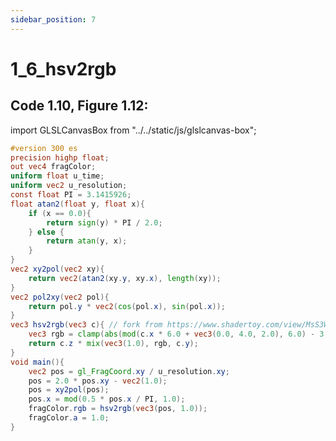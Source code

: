 ```yaml
---
sidebar_position: 7
---
```


# 1_6_hsv2rgb
## Code 1.10, Figure 1.12:  

import GLSLCanvasBox from "../../static/js/glslcanvas-box";

<GLSLCanvasBox
  baseUrl='/MathOfRealTimeGraphics-samples'  fragUrl='/frags/ch1/1_6_hsv2rgb.frag'
/>

```glsl showLineNumbers title="1_6_hsv2rgb.frag"
#version 300 es
precision highp float;
out vec4 fragColor;
uniform float u_time;
uniform vec2 u_resolution;
const float PI = 3.1415926;
float atan2(float y, float x){
    if (x == 0.0){
        return sign(y) * PI / 2.0;
    } else {
        return atan(y, x);
    }
}
vec2 xy2pol(vec2 xy){
    return vec2(atan2(xy.y, xy.x), length(xy));
}
vec2 pol2xy(vec2 pol){
    return pol.y * vec2(cos(pol.x), sin(pol.x));
}
vec3 hsv2rgb(vec3 c){ // fork from https://www.shadertoy.com/view/MsS3Wc
    vec3 rgb = clamp(abs(mod(c.x * 6.0 + vec3(0.0, 4.0, 2.0), 6.0) - 3.0) - 1.0, 0.0, 1.0);
    return c.z * mix(vec3(1.0), rgb, c.y);
}
void main(){
    vec2 pos = gl_FragCoord.xy / u_resolution.xy;
    pos = 2.0 * pos.xy - vec2(1.0);
    pos = xy2pol(pos);
    pos.x = mod(0.5 * pos.x / PI, 1.0);
    fragColor.rgb = hsv2rgb(vec3(pos, 1.0));
    fragColor.a = 1.0;
}
```
